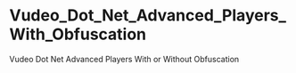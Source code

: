 # Vudeo_Dot_Net_Advanced_Players_With_Obfuscation
Vudeo Dot Net Advanced Players With or Without Obfuscation
